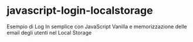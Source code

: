 # javascript-login-localstorage
Esempio di Log In semplice con JavaScript Vanilla e memorizzazione delle email degli utenti nel Local Storage
